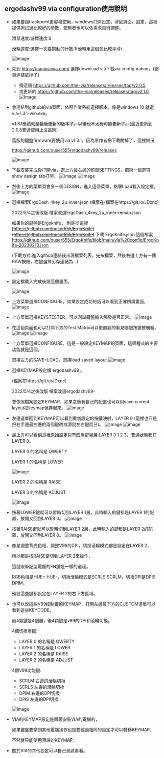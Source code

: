 ## ergodashv99 via configuration使用說明

* 如果要讓trackpoint更容易使用，windows打開設定，滑鼠頁面，設定，這裡提供測試過比較好的參數，使用者也可以依需求自行調整。
  
  滑鼠速度:游標速度:6
  
  滾輪速度:選擇一次要捲動的行數:1(滾輪用這個會比較平滑)
  
  ![image](https://github.com/ouser555/ergodashv99/blob/main/ergodashv99via%E4%BD%BF%E7%94%A8%E8%AA%AA%E6%98%8E/setting.jpg)

* 先到 https://caniusevia.com/ 選擇download via下載via configuration。(網頁連結拿掉了)
  * 換這個 https://github.com/the-via/releases/releases/tag/v2.0.5
  * 或更新的 https://github.com/the-via/releases/releases/tag/v2.1.0
  ![image](https://github.com/ouser555/ergodashv99/blob/main/ergodashv99via%E4%BD%BF%E7%94%A8%E8%AA%AA%E6%98%8E/0001.png)
  
  
* 會連結到github的via頁面，依照作業系統選擇版本，像是windows 10 就選 via-1.3.1-win.exe。

  ~~v1.3.1應該就是最後更新的版本了，以後也不太有可能更新了。~~(最近更新到2.0.5普通使用上沒區別)
  
  舊版的鍵盤firmware要使用via v1.3.1，因為原作者把下載關掉了，這裡備份
  
  https://github.com/ouser555/ergodashv99/releases
  
  ![image](https://github.com/ouser555/ergodashv99/blob/main/ergodashv99via%E4%BD%BF%E7%94%A8%E8%AA%AA%E6%98%8E/0002.png)
  
  
* 下載安裝完成後打開via，選上方最右邊的菜單SETTINGS，把第一個選項show design tab打開。
  ![image](https://github.com/ouser555/ergodashv99/blob/main/ergodashv99via%E4%BD%BF%E7%94%A8%E8%AA%AA%E6%98%8E/0003.png) 
  ![image](https://github.com/ouser555/ergodashv99/blob/main/ergodashv99via%E4%BD%BF%E7%94%A8%E8%AA%AA%E6%98%8E/0014.png) 
  

* 然後上方的菜單頁會多一個DESIGN，進入這個菜單，點擊Load載入設定檔。
  ![image](https://github.com/ouser555/ergodashv99/blob/main/ergodashv99via%E4%BD%BF%E7%94%A8%E8%AA%AA%E6%98%8E/0012.png)
  
  
* 選擇檔案ErgoDash_4key_2u_inner.json
  (檔案在(檔案在https://git.io/JDxnc)
  
  2022/5/4之後改版
  檔案改選ErgoDash_4key_2u_inner-remap.json
  
  如果你的鍵盤是Ergoknife，
  則是從這裡
  ~~[https://github.com/ouser555/ErgoKnife](https://github.com/ouser555/ErgoKnife)~~
  下載 ErgoKnife.json 這個檔案
  https://github.com/ouser555/ErgoKnife/blob/main/via%20config/ErgoKnife-20230213.json
  
  
  
  (下載方式:進入github連結後出現檔案列表，先按檔案，然後右邊上方有一個RAW按鈕，右鍵選擇另存連結為...)

  ![image](https://github.com/ouser555/ergodashv99/blob/main/ergodashv99via%E4%BD%BF%E7%94%A8%E8%AA%AA%E6%98%8E/0004.png)
  
  
* 設定檔載入完成後設這個畫面。

  ![image](https://github.com/ouser555/ergodashv99/blob/main/ergodashv99via%E4%BD%BF%E7%94%A8%E8%AA%AA%E6%98%8E/0015.png) 
  

* 上方菜單選擇CONFIGURE，如果設定成功的話可以看到正確辨識畫面。
  ![image](https://github.com/ouser555/ergodashv99/blob/main/ergodashv99via%E4%BD%BF%E7%94%A8%E8%AA%AA%E6%98%8E/0011.png)
  
  
* 上方菜單選擇KEYSTESTER，可以測試鍵盤輸入觸發是否正常。
  ![image](https://github.com/ouser555/ergodashv99/blob/main/ergodashv99via%E4%BD%BF%E7%94%A8%E8%AA%AA%E6%98%8E/0019.png)
  
  
* 在這個頁面也可以打開下方的Test Matrix可以更直觀的看見哪個按鍵被觸發。
  ![image](https://github.com/ouser555/ergodashv99/blob/main/ergodashv99via%E4%BD%BF%E7%94%A8%E8%AA%AA%E6%98%8E/0018.png)
  ![image](https://github.com/ouser555/ergodashv99/blob/main/ergodashv99via%E4%BD%BF%E7%94%A8%E8%AA%AA%E6%98%8E/0010.png)
  

* 上方菜單選擇CONFIGURE，這是一般設定KEYMAP的頁面，這個程式的主要功能就是這個。

  選擇左方的SAVE+LOAD，選擇load saved layout
  ![image](https://github.com/ouser555/ergodashv99/blob/main/ergodashv99via%E4%BD%BF%E7%94%A8%E8%AA%AA%E6%98%8E/0007.png)
  
     
* 選擇KEYMAP設定檔 ergodashv99 。
  
  (檔案在https://git.io/JDxnc)
  
  2022/5/4之後改版
  檔案改選ergodashv99-
  
  會依照檔案設定KEYMAP，如果之後有自己的配置也可以用save current layout把keymap保存起來。
  ![image](https://github.com/ouser555/ergodashv99/blob/main/ergodashv99via%E4%BD%BF%E7%94%A8%E8%AA%AA%E6%98%8E/0005.png)
  
  
* 左邊選單回到KEYMAP可以看到重新設定的按鍵映射，LAYER 0 (這裡也只是把右手邊最左邊的兩個鍵改成滑鼠左右鍵而已)。
  ![image](https://github.com/ouser555/ergodashv99/blob/main/ergodashv99via%E4%BD%BF%E7%94%A8%E8%AA%AA%E6%98%8E/0017.png)
  ![image](https://github.com/ouser555/ergodashv99/blob/main/ergodashv99via%E4%BD%BF%E7%94%A8%E8%AA%AA%E6%98%8E/0020.png) 
  
  
* 最上方可以看到這裡原始設定只有四層鍵盤層 LAYER 0 1 2 3，普通狀態都在LAYER 0。
  
  LAYER 0 的名稱是 QWERTY
  
  LAYER 1 的名稱是 LOWER
  
  ![image](https://github.com/ouser555/ergodashv99/blob/main/ergodashv99via%E4%BD%BF%E7%94%A8%E8%AA%AA%E6%98%8E/0013.png)
  
  
  LAYER 2 的名稱是 RAISE
  
  LAYER 3 的名稱是 ADJUST
  
  ![image](https://github.com/ouser555/ergodashv99/blob/main/ergodashv99via%E4%BD%BF%E7%94%A8%E8%AA%AA%E6%98%8E/0009.png)
  

* 按著LOWER鍵就可以暫時切到LAYER 1層，此時輸入的鍵都是LAYER 1的配置，放開又回到LAYER 0。
  ![image](https://github.com/ouser555/ergodashv99/blob/main/ergodashv99via%E4%BD%BF%E7%94%A8%E8%AA%AA%E6%98%8E/0008.png)
  

* 按著RAISE鍵就可以暫時切到LAYER 2層，此時輸入的鍵都是LAYER 2的配置，放開又回到LAYER 0。
  ![image](https://github.com/ouser555/ergodashv99/blob/main/ergodashv99via%E4%BD%BF%E7%94%A8%E8%AA%AA%E6%98%8E/0016.png)
  

* 像是調整背光色相，調整V99的DPI，切換滾輪模式都是設定在LAYER 2，

  所以都是按RAISE鍵切到LAYER 2來操作，

  這就跟筆記型電腦的FN鍵是一樣的道理。
  
  RGB色相是HUE+ HUE-，切換滾輪模式是SCRLS SCRLM，切換DPI是DPIS DPIM，
  
  預設這些鍵都設定在LAYER 2的右下方區域。
  
  
  
* 也可以改這些V99控制鍵的KEYMAP，打開左邊最下方的CUSTOM選單可以看到這些KEYCODE，

  前4顆鍵是4個層，後4顆鍵是v99的DPI和滾輪切換。
  
  4個切換層鍵:
    * LAYER 0 的名稱是 QWERTY
    * LAYER 1 的名稱是 LOWER
    * LAYER 2 的名稱是 RAISE
    * LAYER 3 的名稱是 ADJUST
  
  4個V99功能鍵:
    * SCRLM 右邊的滾輪切換
    * SCRLS 左邊的滾輪切換    
    * DPIM  右邊的DPI切換
    * DPIS  左邊的DPI切換
    
   

  ![image](https://github.com/ouser555/ergodashv99/blob/main/ergodashv99via%E4%BD%BF%E7%94%A8%E8%AA%AA%E6%98%8E/0006.png)
  
  
* VIA的KEYMAP設定是跟著安裝VIA的電腦的，

  如果鍵盤要拿到其他電腦操作也是要經過相同的設定才可以轉移KEYMAP，
  
  不然就只能使用預設的KEYMAP。
  

* 關於VIA的其他設定可以自己測試看看。
